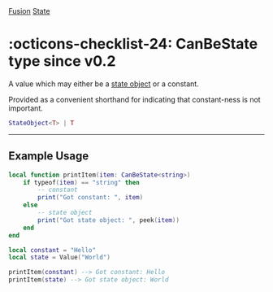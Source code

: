 <nav class="fusiondoc-api-breadcrumbs">
	<a href="../..">Fusion</a>
	<a href="..">State</a>
</nav>

<h1 class="fusiondoc-api-header" markdown>
	<span class="fusiondoc-api-icon" markdown>:octicons-checklist-24:</span>
	<span class="fusiondoc-api-name">CanBeState</span>
	<span class="fusiondoc-api-pills">
		<span class="fusiondoc-api-pill-type">type</span>
		<span class="fusiondoc-api-pill-since">since v0.2</span>
	</span>
</h1>

A value which may either be a [state object](../stateobject) or a constant.

Provided as a convenient shorthand for indicating that constant-ness is not
important.

```Lua
StateObject<T> | T
```

-----

## Example Usage

```Lua
local function printItem(item: CanBeState<string>)
    if typeof(item) == "string" then
        -- constant
        print("Got constant: ", item)
    else
        -- state object
        print("Got state object: ", peek(item))
    end
end

local constant = "Hello"
local state = Value("World")

printItem(constant) --> Got constant: Hello
printItem(state) --> Got state object: World
```